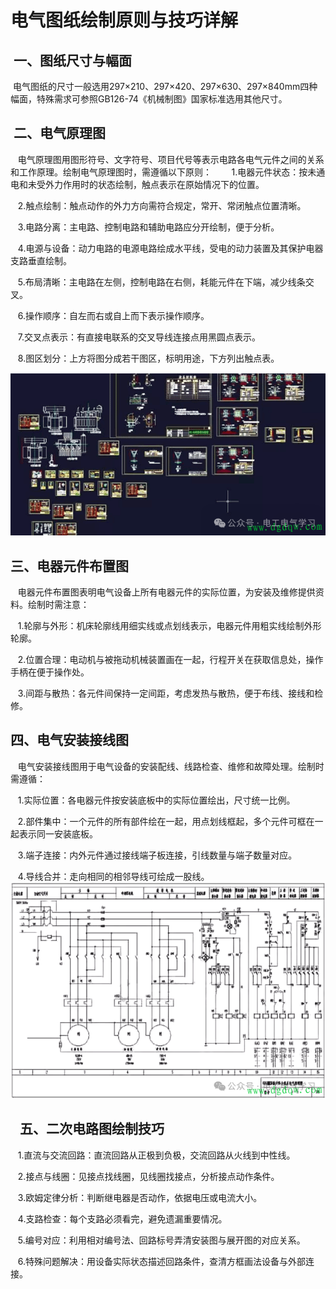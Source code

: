 # 电气图纸绘制原则与技巧详解


##  **一、图纸尺寸与幅面**

 电气图纸的尺寸一般选用297×210、297×420、297×630、297×840mm四种幅面，特殊需求可参照GB126-74《机械制图》国家标准选用其他尺寸。

##   **二、电气原理图**

   电气原理图用图形符号、文字符号、项目代号等表示电路各电气元件之间的关系和工作原理。绘制电气原理图时，需遵循以下原则：
   
   1.电器元件状态：按未通电和未受外力作用时的状态绘制，触点表示在原始情况下的位置。

   2.触点绘制：触点动作的外力方向需符合规定，常开、常闭触点位置清晰。

   3.电路分离：主电路、控制电路和辅助电路应分开绘制，便于分析。

   4.电源与设备：动力电路的电源电路绘成水平线，受电的动力装置及其保护电器支路垂直绘制。

   5.布局清晰：主电路在左侧，控制电路在右侧，耗能元件在下端，减少线条交叉。

   6.操作顺序：自左而右或自上而下表示操作顺序。

   7.交叉点表示：有直接电联系的交叉导线连接点用黑圆点表示。

   8.图区划分：上方将图分成若干图区，标明用途，下方列出触点表。

![](https://raw.githubusercontent.com/LeroyK111/pictureBed/master/20241202211134.png)



## **三、电器元件布置图**

   电器元件布置图表明电气设备上所有电器元件的实际位置，为安装及维修提供资料。绘制时需注意：

   1.轮廓与外形：机床轮廓线用细实线或点划线表示，电器元件用粗实线绘制外形轮廓。

   2.位置合理：电动机与被拖动机械装置画在一起，行程开关在获取信息处，操作手柄在便于操作处。

   3.间距与散热：各元件间保持一定间距，考虑发热与散热，便于布线、接线和检修。
## **四、电气安装接线图**

   电气安装接线图用于电气设备的安装配线、线路检查、维修和故障处理。绘制时需遵循：

   1.实际位置：各电器元件按安装底板中的实际位置绘出，尺寸统一比例。

   2.部件集中：一个元件的所有部件绘在一起，用点划线框起，多个元件可框在一起表示同一安装底板。

   3.端子连接：内外元件通过接线端子板连接，引线数量与端子数量对应。

   4.导线合并：走向相同的相邻导线可绘成一股线。
![](https://raw.githubusercontent.com/LeroyK111/pictureBed/master/20241202211302.png)

##    **五、二次电路图绘制技巧**

   1.直流与交流回路：直流回路从正极到负极，交流回路从火线到中性线。

   2.接点与线圈：见接点找线圈，见线圈找接点，分析接点动作条件。

   3.欧姆定律分析：判断继电器是否动作，依据电压或电流大小。

   4.支路检查：每个支路必须看完，避免遗漏重要情况。

   5.编号对应：利用相对编号法、回路标号弄清安装图与展开图的对应关系。

   6.特殊问题解决：用设备实际状态描述回路条件，查清方框画法设备与外部连接。
   